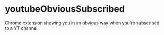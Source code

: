 # youtubeObviousSubscribed
Chrome extension showing you in an obvious way when you're subscribed to a YT channel
